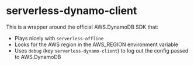 # serverless-dynamo-client

This is a wrapper around the official AWS.DynamoDB SDK that:

- Plays nicely with `serverless-offline`
- Looks for the AWS region in the AWS_REGION environment variable
- Uses `debug` (key `serverless-dynamo-client`) to log out the config passed to AWS.DynamoDB